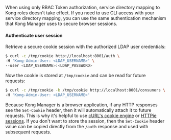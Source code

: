 When using only RBAC Token authorization, service directory mapping to Kong roles doesn't take effect. If you need to use CLI access with your service directory mapping, you can use the same authentication mechanism that Kong Manager uses to secure browser sessions.

#### Authenticate user session

Retrieve a secure cookie session with the authorized LDAP user credentials:

```sh
$ curl -c /tmp/cookie http://localhost:8001/auth \
-H 'Kong-Admin-User: <LDAP_USERNAME>' \
--user <LDAP_USERNAME>:<LDAP_PASSWORD>
```

Now the cookie is stored at `/tmp/cookie` and can be read for future requests:

```sh
$ curl -c /tmp/cookie -b /tmp/cookie http://localhost:8001/consumers \
-H 'Kong-Admin-User: <LDAP_USERNAME>'
```

Because Kong Manager is a browser application, if any HTTP responses see the `Set-Cookie` header, then it will automatically attach it to future requests. This is why it's helpful to use [cURL's cookie engine](https://ec.haxx.se/http/cookies/index.html) or [HTTPie sessions](https://httpie.org/docs/0.9.7#sessions). If you don't want to store the session, then the `Set-Cookie` header value can be copied directly from the `/auth` response and used with subsequent requests.
